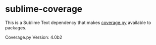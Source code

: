 # sublime-coverage

This is a Sublime Text dependency that makes
[coverage.py](https://coverage.readthedocs.org/en/latest/) available to
packages.

Coverage.py Version: 4.0b2
